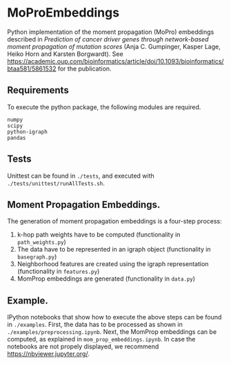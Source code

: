 # MoProEmbeddings

Python implementation of the moment propagation (MoPro) embeddings described in 
_Prediction of cancer driver genes through network-based moment propagation of mutation scores_
(Anja C. Gumpinger, Kasper Lage, Heiko Horn and Karsten Borgwardt). 
See https://academic.oup.com/bioinformatics/article/doi/10.1093/bioinformatics/btaa581/5861532 
for the publication.

## Requirements
To execute the python package, the following modules are required.
```
numpy
scipy
python-igraph
pandas
```

## Tests
Unittest can be found in `./tests`, and executed with `./tests/unittest/runAllTests.sh`.

## Moment Propagation Embeddings.
The generation of moment propagation embeddings is a four-step process:
1. k-hop path weights have to be computed (functionality in `path_weights.py`)
2. The data have to be represented in an igraph object (functionality in `basegraph.py`)
3. Neighborhood features are created using the igraph representation (functionality in `features.py`)
4. MomProp embeddings are generated (functionality in `data.py`)


## Example.
IPython notebooks that show how to execute the above steps can be found in `./examples`. First, the data has to be processed as shown in `./examples/preprocessing.ipynb`. Next, the MomProp embeddings can be computed, as explained in `mom_prop_embeddings.ipynb`.
In case the notebooks are not propely displayed, we recommend https://nbviewer.jupyter.org/.
